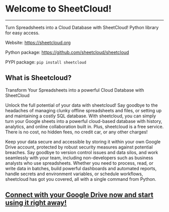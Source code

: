 # Welcome to SheetCloud!
-----------------------

Turn Spreadsheets into a Cloud Database with SheetCloud! Python library for easy access.

Website: https://sheetcloud.org

Python package: https://github.com/sheetcloud/sheetcloud

PYPI package: `pip install sheetcloud`


## What is Sheetcloud?

Transform Your Spreadsheets into a powerful Cloud Database with SheetCloud

Unlock the full potential of your data with sheetcloud! Say goodbye to the headaches of managing clunky offline spreadsheets and files, or setting up and maintaining a costly SQL database. With sheetcloud, you can simply turn your Google sheets into a powerful cloud-based database with history, analytics, and online collaboration built in. Plus, sheetcloud is a free service. There is no cost, no hidden fees, no credit car, or any other charges! 

Keep your data secure and accessible by storing it within your own Google Drive account, protected by robust security measures against potential breaches. Say goodbye to version control issues and data silos, and work seamlessly with your team, including non-developers such as business analysts who use spreadsheets. Whether you need to process, read, or write data in batches, build powerful dashboards and automated reports, handle secrets and environment variables, or schedule workflows, sheetcloud has got you covered, all with a single command from Python.

## [Connect with your Google Drive now and start using it right away!](https://sheetcloud.org)
